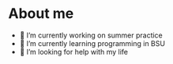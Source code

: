 # About me
- 🔭 I’m currently working on summer practice
- 🌱 I’m currently learning programming in BSU
- 🤔 I’m looking for help with my life
